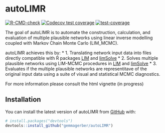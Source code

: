 
<!-- README.md is generated from README.Rmd. Please edit that file -->

# autoLIMR

<!-- badges: start -->

[![R-CMD-check](https://github.com/gemmagerber/autoLIMR/actions/workflows/R-CMD-check.yaml/badge.svg)](https://github.com/gemmagerber/autoLIMR/actions/workflows/R-CMD-check.yaml)
[![Codecov test
coverage](https://codecov.io/gh/gemmagerber/autoLIMR/branch/main/graph/badge.svg)](https://app.codecov.io/gh/gemmagerber/autoLIMR?branch=main)
[![test-coverage](https://github.com/gemmagerber/autoLIMR/actions/workflows/test-coverage.yaml/badge.svg)](https://github.com/gemmagerber/autoLIMR/actions/workflows/test-coverage.yaml)
<!-- badges: end -->

The goal of autoLIMR is to automate the construction, calculation, and
evaluation of multiple plausible networks using linear inverse modelling
coupled with Markov Chain Monte Carlo (LIM_MCMC).

autoLIMR achieves this by: \* 1. Translating network input data into
files directly compatible with R packages
[LIM](https://cran.r-project.org/web/packages/LIM/index.html) and
[limSolve](https://cran.r-project.org/web/packages/limSolve/index.html)
\* 2. Solves multiple plausible networks using LIM-MCMC procedures in
[LIM](https://cran.r-project.org/web/packages/LIM/index.html) and
[limSolve](https://cran.r-project.org/web/packages/limSolve/index.html)
\* 3. Evaluates if the multiple plausible networks are representitave of
the original input data using a suite of visual and statistical MCMC
diagnostics.

For more information please consult the html vignette (in progress)

## Installation

You can install the latest version of autoLIMR from
[GitHub](https://github.com/) with:

``` r
# install.packages("devtools")
devtools::install_github("gemmagerber/autoLIMR")
```
